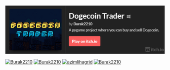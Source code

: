 [<img src="dogewidget.png">](https://burak2210.itch.io/dogecoin-trader)

[![Burak2210](https://bentos.jkominovic.dev/api/v1/bento-cards?url=https%3A%2F%2Fgithub.com%2FBurak2210&subtitle=Burak2210&size=square&rounded=15)](https://github.com/Burak2210)
[![Burak2210](https://bentos.jkominovic.dev/api/v1/bento-cards?url=https%3A%2F%2Fwww.youtube.com%2F%40Burak2210&subtitle=Burak2210&size=square&rounded=15)](https://www.youtube.com/@Burak2210)
[![azimlihagrid](https://bentos.jkominovic.dev/api/v1/bento-cards?url=https%3A%2F%2Fwww.discord.com&subtitle=azimlihagrid&size=square&rounded=15)](https://www.discord.com)
[![Burak2210](https://bentos.jkominovic.dev/api/v1/bento-cards?url=https%3A%2F%2Fwww.reddit.com%2Fuser%2FBurak2210%2F&subtitle=Burak2210&size=square&rounded=15)](https://www.reddit.com/user/Burak2210/)
